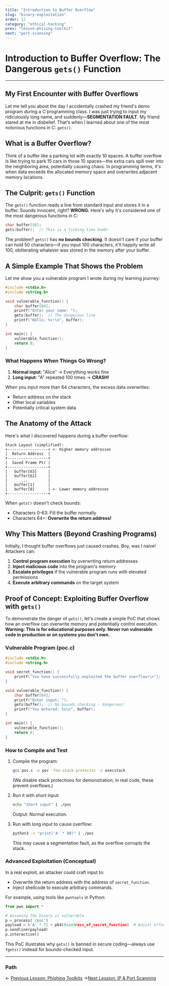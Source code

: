 ```yaml
---
title: "Introduction to Buffer Overflow"
slug: "binary-exploitation"
order: 12
category: "ethical-hacking"
prev: "lesson-phising-toolkit"
next: "port-scanning"
---
```


# Introduction to Buffer Overflow: The Dangerous `gets()` Function

---

## My First Encounter with Buffer Overflows

Let me tell you about the day I accidentally crashed my friend's demo program during a C programming class. I was just trying to input my ridiculously long name, and suddenly—**SEGMENTATION FAULT**. My friend stared at me in disbelief. That's when I learned about one of the most notorious functions in C: `gets()`.

## What is a Buffer Overflow?

Think of a buffer like a parking lot with exactly 10 spaces. A buffer overflow is like trying to park 15 cars in those 10 spaces—the extra cars spill over into the neighboring area, potentially causing chaos. In programming terms, it's when data exceeds the allocated memory space and overwrites adjacent memory locations.

## The Culprit: `gets()` Function

The `gets()` function reads a line from standard input and stores it in a buffer. Sounds innocent, right? **WRONG.** Here's why it's considered one of the most dangerous functions in C:

```c
char buffer[50];
gets(buffer);  // This is a ticking time bomb!
```

The problem? `gets()` has **no bounds checking**. It doesn't care if your buffer can hold 50 characters—if you input 100 characters, it'll happily write all 100, obliterating whatever was stored in the memory after your buffer.

## A Simple Example That Shows the Problem

Let me show you a vulnerable program I wrote during my learning journey:

```c
#include <stdio.h>
#include <string.h>

void vulnerable_function() {
    char buffer[64];
    printf("Enter your name: ");
    gets(buffer);  // The dangerous line
    printf("Hello, %s!\n", buffer);
}

int main() {
    vulnerable_function();
    return 0;
}
```

### What Happens When Things Go Wrong?

1. **Normal input**: "Alice" → Everything works fine
2. **Long input**: "A" repeated 100 times → **CRASH!**

When you input more than 64 characters, the excess data overwrites:

- Return address on the stack
- Other local variables
- Potentially critical system data

## The Anatomy of the Attack

Here's what I discovered happens during a buffer overflow:

```
Stack Layout (simplified):
+------------------+ <- Higher memory addresses
|  Return Address  |
+------------------+
|  Saved Frame Ptr |
+------------------+
|   buffer[63]     |
|   buffer[62]     |
|      ...         |
|   buffer[1]      |
|   buffer[0]      | <- Lower memory addresses
+------------------+
```

When `gets()` doesn't check bounds:

- Characters 0-63: Fill the buffer normally
- Characters 64+: **Overwrite the return address!**

## Why This Matters (Beyond Crashing Programs)

Initially, I thought buffer overflows just caused crashes. Boy, was I naive! Attackers can:

1. **Control program execution** by overwriting return addresses
2. **Inject malicious code** into the program's memory
3. **Escalate privileges** if the vulnerable program runs with elevated permissions
4. **Execute arbitrary commands** on the target system

## Proof of Concept: Exploiting Buffer Overflow with `gets()`

To demonstrate the danger of `gets()`, let's create a simple PoC that shows how an overflow can overwrite memory and potentially control execution. **Warning: This is for educational purposes only. Never run vulnerable code in production or on systems you don't own.**

### Vulnerable Program (poc.c)

```c
#include <stdio.h>
#include <string.h>

void secret_function() {
    printf("You have successfully exploited the buffer overflow!\n");
}

void vulnerable_function() {
    char buffer[64];
    printf("Enter input: ");
    gets(buffer);  // No bounds checking - dangerous!
    printf("You entered: %s\n", buffer);
}

int main() {
    vulnerable_function();
    return 0;
}
```

### How to Compile and Test

1. Compile the program:

   ```bash
   gcc poc.c -o poc -fno-stack-protector -z execstack
   ```

   (We disable stack protections for demonstration; in real code, these prevent overflows.)

2. Run it with short input:

   ```bash
   echo "Short input" | ./poc
   ```

   Output: Normal execution.

3. Run with long input to cause overflow:
   ```bash
   python3 -c "print('A' * 80)" | ./poc
   ```
   This may cause a segmentation fault, as the overflow corrupts the stack.

### Advanced Exploitation (Conceptual)

In a real exploit, an attacker could craft input to:

- Overwrite the return address with the address of `secret_function`.
- Inject shellcode to execute arbitrary commands.

For example, using tools like `pwntools` in Python:

```python
from pwn import *

# Assuming the binary is vulnerable
p = process('/poc')
payload = b'A' * 72 + p64(0xaddress_of_secret_function)  # Adjust offset and address
p.sendline(payload)
p.interactive()
```

This PoC illustrates why `gets()` is banned in secure coding—always use `fgets()` instead for bounds-checked input.

---

### Path

<- [Previous Lesson: Phishing Toolkits](/lesson-phising-toolkit.md)
->[Next Lession: IP & Port Scanning](/python-for-eth-hacking/A-guide-to-port-scanning.md)
